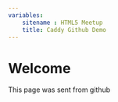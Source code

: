 ```yaml
---
variables:
    sitename : HTML5 Meetup
    title: Caddy Github Demo
---
```


# Welcome

This page was sent from github